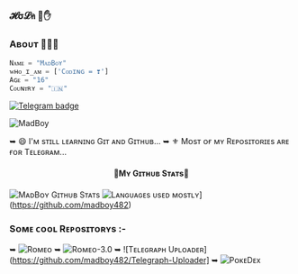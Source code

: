 ### 𝓗σ𝓛ค  💜✋

### Aʙᴏᴜᴛ 🙋🏻‍♂️
```python
Nᴀᴍᴇ = "MᴀᴅBᴏʏ"
ᴡʜᴏ_ɪ_ᴀᴍ = ['Cᴏᴅɪɴɢ = ❣️']
Aɢᴇ = "16"
Cᴏᴜɴᴛʀʏ = "🇮🇳"
```

[![Telegram badge](https://img.shields.io/badge/@Warning_MadBoy_is_Here-30302f?style=for-the-badge&logo=telegram)](https://telegram.me/Warning_MadBoy_is_Here)

<p align="left"> <img src="https://komarev.com/ghpvc/?username=madboy482&label=Profile%20Views&color=orange&style=flat-square" alt="MadBoy" /> </p>

➥ 😄 I'ᴍ sᴛɪʟʟ ʟᴇᴀʀɴɪɴɢ Gɪᴛ ᴀɴᴅ Gɪᴛʜᴜʙ...
➥ ⚜️ Mᴏsᴛ ᴏғ ᴍʏ Rᴇᴘᴏsɪᴛᴏʀɪᴇs ᴀʀᴇ ғᴏʀ Tᴇʟᴇɢʀᴀᴍ...

<h4 align="center"><b>💛Mʏ Gɪᴛʜᴜʙ Sᴛᴀᴛs💛</b></h4>

![MᴀᴅBᴏʏ Gɪᴛʜᴜʙ Sᴛᴀᴛs](https://github-readme-stats.vercel.app/api?username=madboy482&include_all_commits=true&count_private=true&theme=highcontrast)
![Lᴀɴɢᴜᴀɢᴇs ᴜsᴇᴅ ᴍᴏsᴛʟʏ](https://github-readme-stats.vercel.app/api/top-langs/?username=madboy482&layout=compact&theme=radical)](https://github.com/madboy482)

### Sᴏᴍᴇ ᴄᴏᴏʟ Rᴇᴘᴏsɪᴛᴏʀʏs :-
➥ ![Rᴏᴍᴇᴏ](https://github.com/madboy482/Romeo)
➥ ![Rᴏᴍᴇᴏ-3.0](https://github.com/madboy482/MadBoi)
➥ ![Tᴇʟᴇɢʀᴀᴘʜ Uᴘʟᴏᴀᴅᴇʀ](https://github.com/madboy482/Telegraph-Uploader]
➥ ![PᴏᴋᴇDᴇx](https://github.com/madboy482/Rotom-2.0)
